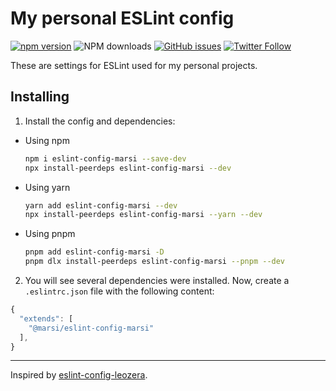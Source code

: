 # My personal ESLint config

[![npm version](https://badge.fury.io/js/eslint-config-marsi.svg)](https://badge.fury.io/js/eslint-config-marsi) ![NPM downloads](https://img.shields.io/npm/dm/eslint-config-marsi) [![GitHub issues](https://img.shields.io/github/issues/marsidev/eslint-config-marsi)](https://github.com/marsidev/eslint-config-marsi/issues) [![Twitter Follow](https://img.shields.io/twitter/follow/marsigliacr?label=Follow%20on%20Twitter)](https://twitter.com/marsigliacr/)

These are settings for ESLint used for my personal projects.

## Installing

1. Install the config and dependencies:

  - Using npm
    ```bash
    npm i eslint-config-marsi --save-dev
    npx install-peerdeps eslint-config-marsi --dev
    ```

  - Using yarn
    ```bash
    yarn add eslint-config-marsi --dev
    npx install-peerdeps eslint-config-marsi --yarn --dev
    ```

  - Using pnpm
    ```bash
    pnpm add eslint-config-marsi -D
    pnpm dlx install-peerdeps eslint-config-marsi --pnpm --dev
    ```

2. You will see several dependencies were installed. Now, create a `.eslintrc.json` file with the following content:

```js
{
  "extends": [
    "@marsi/eslint-config-marsi"
  ],
}
```

---

Inspired by [eslint-config-leozera](https://github.com/leonardofaria/eslint-config-leozera).
